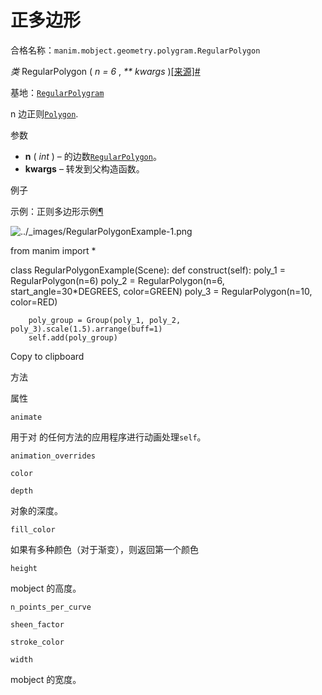 # 正多边形

合格名称：`manim.mobject.geometry.polygram.RegularPolygon`

_类_ RegularPolygon ( _n = 6_ , _\*\* kwargs_ )[\[来源\]](../_modules/manim/mobject/geometry/polygram.html#RegularPolygon)[#](#manim.mobject.geometry.polygram.RegularPolygon "此定义的固定链接")

基地：[`RegularPolygram`](manim.mobject.geometry.polygram.RegularPolygram.html#manim.mobject.geometry.polygram.RegularPolygram "manim.mobject.geometry.polygram.RegularPolygram")

n 边正则[`Polygon`](manim.mobject.geometry.polygram.Polygon.html#manim.mobject.geometry.polygram.Polygon "manim.mobject.geometry.polygram.Polygon").

参数

- **n** ( _int_ ) – 的边数[`RegularPolygon`](#manim.mobject.geometry.polygram.RegularPolygon "manim.mobject.geometry.polygram.RegularPolygon")。
- **kwargs** – 转发到父构造函数。

例子

示例：正则多边形示例[¶](#regularpolygonexample)

![../_images/RegularPolygonExample-1.png](../_images/RegularPolygonExample-1.png)

from manim import \*

class RegularPolygonExample(Scene):
def construct(self):
poly_1 = RegularPolygon(n=6)
poly_2 = RegularPolygon(n=6, start_angle=30\*DEGREES, color=GREEN)
poly_3 = RegularPolygon(n=10, color=RED)

        poly_group = Group(poly_1, poly_2, poly_3).scale(1.5).arrange(buff=1)
        self.add(poly_group)

Copy to clipboard

方法

属性

`animate`

用于对 的任何方法的应用程序进行动画处理`self`。

`animation_overrides`

`color`

`depth`

对象的深度。

`fill_color`

如果有多种颜色（对于渐变），则返回第一个颜色

`height`

mobject 的高度。

`n_points_per_curve`

`sheen_factor`

`stroke_color`

`width`

mobject 的宽度。
